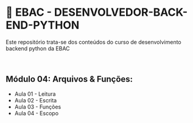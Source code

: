 # 📌 EBAC - DESENVOLVEDOR-BACK-END-PYTHON 
Este repositório trata-se dos conteúdos do curso de desenvolvimento backend python da EBAC

<br>

## Módulo 04: Arquivos & Funções:
- Aula 01 - Leitura
- Aula 02 - Escrita
- Aula 03 - Funções
- Aula 04 - Escopo